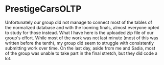 # PrestigeCarsOLTP

Unfortunately our group did not manage to connect most of the tables of the normalized database and with the looming finals, almost everyone opted to study for those instead. What I have here is the uploaded zip file of our group's effort. While most of the work was not last minute (most of this was written before the tenth), my group did seem to struggle with consistently submitting work over time. On the last day, aside from me and Sadia, most of the group was unable to take part in the final stretch, but they did code a lot. 
